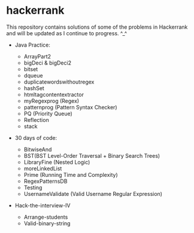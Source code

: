 # hackerrank

This repository contains solutions of some of the problems in Hackerrank and will be updated as I continue to progress. ^_^

- Java Practice:
    - ArrayPart2
    - bigDeci & bigDeci2
    - bitset
    - dqueue
    - duplicatewordswithoutregex
    - hashSet
    - htmltagcontentextractor
    - myRegexprog (Regex)
    - patternprog (Pattern Syntax Checker)
    - PQ (Priority Queue)
    - Reflection
    - stack


- 30 days of code:
    - BitwiseAnd
    - BST(BST Level-Order Traversal + Binary Search Trees)
    - LibraryFine (Nested Logic)
    - moreLinkedList
    - Prime (Running Time and Complexity)
    - RegexPatternsDB
    - Testing
    - UsernameValidate (Valid Username Regular Expression)

-   Hack-the-interview-IV
    - Arrange-students
    - Valid-binary-string
